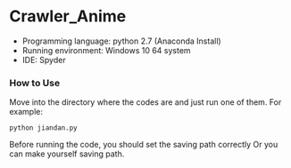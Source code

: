 # Crawler_Anime

- Programming language: python 2.7 (Anaconda Install)
- Running environment: Windows 10 64 system
- IDE: Spyder

### How to Use
Move into the directory where the codes are and just run one of them. For example:
```
python jiandan.py
```
Before running the code, you should set the saving path correctly Or you can make yourself saving path.

